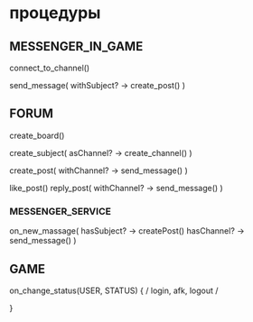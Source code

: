 # процедуры

## MESSENGER_IN_GAME

connect_to_channel()

send_message(
  withSubject? -> create_post()
)

## FORUM

create_board()

create_subject(
  asChannel? -> create_channel()
)

create_post(
  withChannel? -> send_message()
)

like_post()
reply_post(
  withChannel? -> send_message()
)

### MESSENGER_SERVICE

on_new_massage(
  hasSubject? -> createPost()
  hasChannel? -> send_message()
)



## GAME

on_change_status(USER, STATUS) {
  / login, afk, logout /

}





